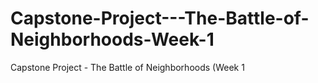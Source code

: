 # Capstone-Project---The-Battle-of-Neighborhoods-Week-1
Capstone Project - The Battle of Neighborhoods (Week 1
